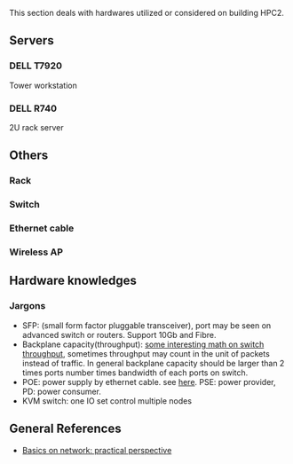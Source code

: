 This section deals with hardwares utilized or considered on building HPC2.

## Servers

### DELL T7920

Tower workstation

### DELL R740 

2U rack server

## Others

### Rack

### Switch

### Ethernet cable

### Wireless AP

## Hardware knowledges

### Jargons

* SFP: (small form factor pluggable transceiver), port may be seen on advanced switch or routers. Support 10Gb and Fibre.
* Backplane capacity(throughput):  [some interesting math on switch throughput](https://serverfault.com/questions/505125/calculating-backplane-capacity-of-a-switch), sometimes throughput may count in the unit of packets instead of traffic. In general backplane capacity should be larger than 2 times ports number times bandwidth of each ports on switch.
* POE: power supply by ethernet cable. see [here](https://kb.netgear.com/zh_CN/209/%E4%BB%80%E4%B9%88%E6%98%AF-PoE-%E4%BB%A5%E5%A4%AA%E7%BD%91%E4%BE%9B%E7%94%B5). PSE: power provider, PD: power consumer.
* KVM switch: one IO set control multiple nodes

## General References

* [Basics on network: practical perspective](https://www.dell.com/community/%E6%95%B0%E6%8D%AE%E5%AD%98%E5%82%A8%E8%AE%A8%E8%AE%BA%E5%8C%BA/%E7%BD%91%E7%BB%9C%E5%9F%BA%E6%9C%AC%E5%8A%9F%E7%B3%BB%E5%88%97-%E7%BB%86%E8%AF%B4%E7%BD%91%E7%BB%9C%E9%82%A3%E4%BA%9B%E4%BA%8B%E5%84%BF-3%E6%9C%8826%E6%97%A5%E6%9B%B4%E6%96%B0/td-p/7045185)

